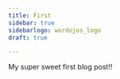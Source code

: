 ```yaml
---
title: First
sidebar: true
sidebarlogo: wordojos_logo
draft: true

---
```


My super sweet first blog post!!
